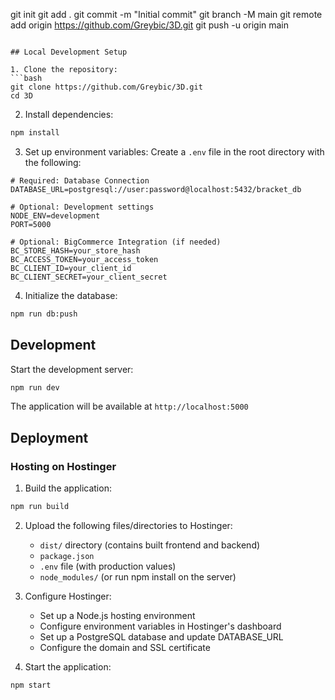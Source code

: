 git init
git add .
git commit -m "Initial commit"
git branch -M main
git remote add origin https://github.com/Greybic/3D.git
git push -u origin main
```

## Local Development Setup

1. Clone the repository:
```bash
git clone https://github.com/Greybic/3D.git
cd 3D
```

2. Install dependencies:
```bash
npm install
```

3. Set up environment variables:
Create a `.env` file in the root directory with the following:
```env
# Required: Database Connection
DATABASE_URL=postgresql://user:password@localhost:5432/bracket_db

# Optional: Development settings
NODE_ENV=development
PORT=5000

# Optional: BigCommerce Integration (if needed)
BC_STORE_HASH=your_store_hash
BC_ACCESS_TOKEN=your_access_token
BC_CLIENT_ID=your_client_id
BC_CLIENT_SECRET=your_client_secret
```

4. Initialize the database:
```bash
npm run db:push
```

## Development

Start the development server:
```bash
npm run dev
```
The application will be available at `http://localhost:5000`

## Deployment

### Hosting on Hostinger

1. Build the application:
```bash
npm run build
```

2. Upload the following files/directories to Hostinger:
   - `dist/` directory (contains built frontend and backend)
   - `package.json`
   - `.env` file (with production values)
   - `node_modules/` (or run npm install on the server)

3. Configure Hostinger:
   - Set up a Node.js hosting environment
   - Configure environment variables in Hostinger's dashboard
   - Set up a PostgreSQL database and update DATABASE_URL
   - Configure the domain and SSL certificate

4. Start the application:
```bash
npm start